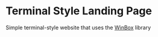 # Terminal Style Landing Page

Simple terminal-style website that uses the [WinBox](https://github.com/nextapps-de/winbox) library



